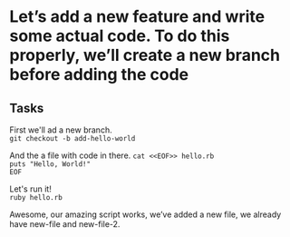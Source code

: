 # Let’s add a new feature and write some actual code. To do this properly, we’ll create a new branch before adding the code

## Tasks

First we'll ad a new branch.  
`git checkout -b add-hello-world`

And the a file with code in there.
`cat <<EOF>> hello.rb`  
`puts "Hello, World!"`  
`EOF`  

Let's run it!  
`ruby hello.rb`

Awesome, our amazing script works, we’ve added a new file, we already have new-file and new-file-2.
